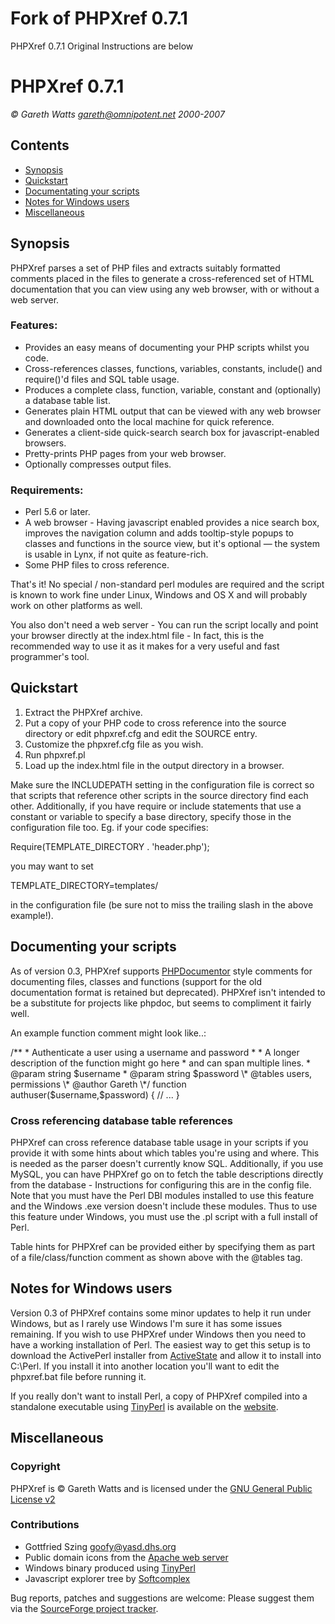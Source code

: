 Fork of PHPXref 0.7.1
======================

PHPXref 0.7.1 Original Instructions are below

PHPXref 0.7.1
=============

_© Gareth Watts <gareth@omnipotent.net> 2000-2007_

Contents
--------

*   [Synopsis](#synopsis)
*   [Quickstart](#quickstart)
*   [Documentating your scripts](#docs)
*   [Notes for Windows users](#windows)
*   [Miscellaneous](#misc)

Synopsis
--------

PHPXref parses a set of PHP files and extracts suitably formatted comments placed in the files to generate a cross-referenced set of HTML documentation that you can view using any web browser, with or without a web server.

### Features:

*   Provides an easy means of documenting your PHP scripts whilst you code.
*   Cross-references classes, functions, variables, constants, include() and require()'d files and SQL table usage.
*   Produces a complete class, function, variable, constant and (optionally) a database table list.
*   Generates plain HTML output that can be viewed with any web browser and downloaded onto the local machine for quick reference.
*   Generates a client-side quick-search search box for javascript-enabled browsers.
*   Pretty-prints PHP pages from your web browser.
*   Optionally compresses output files.

### Requirements:

*   Perl 5.6 or later.
*   A web browser - Having javascript enabled provides a nice search box, improves the navigation column and adds tooltip-style popups to classes and functions in the source view, but it's optional — the system is usable in Lynx, if not quite as feature-rich.
*   Some PHP files to cross reference.

That's it! No special / non-standard perl modules are required and the script is known to work fine under Linux, Windows and OS X and will probably work on other platforms as well.

You also don't need a web server - You can run the script locally and point your browser directly at the index.html file - In fact, this is the recommended way to use it as it makes for a very useful and fast programmer's tool.

Quickstart
----------

1.  Extract the PHPXref archive.
2.  Put a copy of your PHP code to cross reference into the source directory or edit phpxref.cfg and edit the SOURCE entry.
3.  Customize the phpxref.cfg file as you wish.
4.  Run phpxref.pl
5.  Load up the index.html file in the output directory in a browser.

Make sure the INCLUDEPATH setting in the configuration file is correct so that scripts that reference other scripts in the source directory find each other. Additionally, if you have require or include statements that use a constant or variable to specify a base directory, specify those in the configuration file too. Eg. if your code specifies:  

Require(TEMPLATE\_DIRECTORY . 'header.php');

you may want to set

TEMPLATE\_DIRECTORY=templates/

in the configuration file (be sure not to miss the trailing slash in the above example!).

Documenting your scripts
------------------------

As of version 0.3, PHPXref supports [PHPDocumentor](http://phpdocu.sourceforge.net/) style comments for documenting files, classes and functions (support for the old documentation format is retained but deprecated). PHPXref isn't intended to be a substitute for projects like phpdoc, but seems to compliment it fairly well.

An example function comment might look like..:

/\*\*
\* Authenticate a user using a username and password
\*
\* A longer description of the function might go here
\* and can span multiple lines.
\* @param string $username
\* @param string $password
\* @tables users, permissions
\* @author Gareth
\*/
function authuser($username,$password) {
    // ...
}
        

### Cross referencing database table references

PHPXref can cross reference database table usage in your scripts if you provide it with some hints about which tables you're using and where. This is needed as the parser doesn't currently know SQL. Additionally, if you use MySQL, you can have PHPXref go on to fetch the table descriptions directly from the database - Instructions for configuring this are in the config file. Note that you must have the Perl DBI modules installed to use this feature and the Windows .exe version doesn't include these modules. Thus to use this feature under Windows, you must use the .pl script with a full install of Perl.

Table hints for PHPXref can be provided either by specifying them as part of a file/class/function comment as shown above with the @tables tag.

Notes for Windows users
-----------------------

Version 0.3 of PHPXref contains some minor updates to help it run under Windows, but as I rarely use Windows I'm sure it has some issues remaining. If you wish to use PHPXref under Windows then you need to have a working installation of Perl. The easiest way to get this setup is to download the ActivePerl installer from [ActiveState](http://www.activestate.com/) and allow it to install into C:\\Perl. If you install it into another location you'll want to edit the phpxref.bat file before running it.

If you really don't want to install Perl, a copy of PHPXref compiled into a standalone executable using [TinyPerl](http://tinyperl.sourceforge.net/) is available on the [website](http://phpxref.sourceforge.net/).

Miscellaneous
-------------

### Copyright

PHPXref is © Gareth Watts and is licensed under the [GNU General Public License v2](COPYING)

### Contributions

*   Gottfried Szing <goofy@yasd.dhs.org>
*   Public domain icons from the [Apache web server](http://www.apache.org/)
*   Windows binary produced using [TinyPerl](http://tinyperl.sourceforge.net/)
*   Javascript explorer tree by [Softcomplex](http://www.softcomplex.com/products/tigra_menu_tree/)

Bug reports, patches and suggestions are welcome: Please suggest them via the [SourceForge project tracker](http://sourceforge.net/projects/phpxref/).

